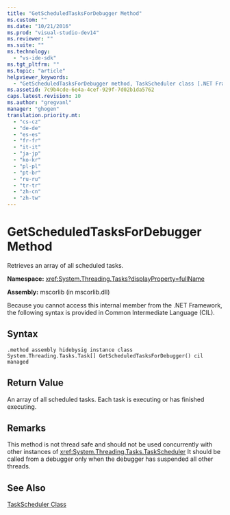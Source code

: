 ```yaml
---
title: "GetScheduledTasksForDebugger Method"
ms.custom: ""
ms.date: "10/21/2016"
ms.prod: "visual-studio-dev14"
ms.reviewer: ""
ms.suite: ""
ms.technology: 
  - "vs-ide-sdk"
ms.tgt_pltfrm: ""
ms.topic: "article"
helpviewer_keywords: 
  - "GetScheduledTasksForDebugger method, TaskScheduler class [.NET Framework debug engines]"
ms.assetid: 7c9b4cde-6e4a-4cef-929f-7d02b1da5762
caps.latest.revision: 10
ms.author: "gregvanl"
manager: "ghogen"
translation.priority.mt: 
  - "cs-cz"
  - "de-de"
  - "es-es"
  - "fr-fr"
  - "it-it"
  - "ja-jp"
  - "ko-kr"
  - "pl-pl"
  - "pt-br"
  - "ru-ru"
  - "tr-tr"
  - "zh-cn"
  - "zh-tw"
---
```

# GetScheduledTasksForDebugger Method
Retrieves an array of all scheduled tasks.  
  
 **Namespace:** <xref:System.Threading.Tasks?displayProperty=fullName>  
  
 **Assembly:** mscorlib (in mscorlib.dll)  
  
 Because you cannot access this internal member from the .NET Framework, the following syntax is provided in Common Intermediate Language (CIL).  
  
## Syntax  
  
```  
.method assembly hidebysig instance class System.Threading.Tasks.Task[] GetScheduledTasksForDebugger() cil managed  
```  
  
## Return Value  
 An array of all scheduled tasks. Each task is executing or has finished executing.  
  
## Remarks  
 This method is not thread safe and should not be used concurrently with other instances of <xref:System.Threading.Tasks.TaskScheduler> It should be called from a debugger only when the debugger has suspended all other threads.  
  
## See Also  
 [TaskScheduler Class](../extensibility-debugger/taskscheduler-class---internal-members.md)